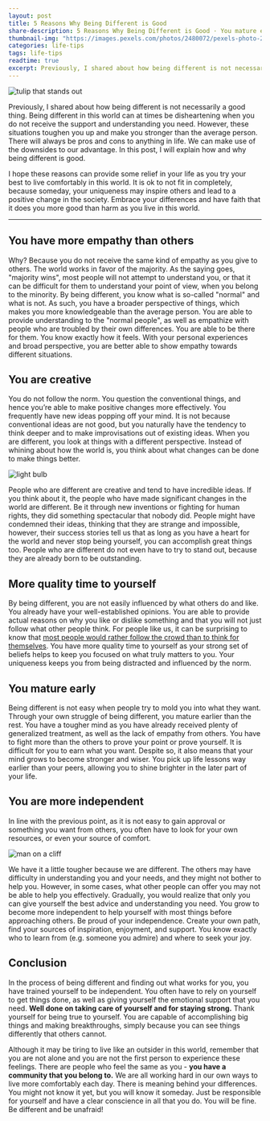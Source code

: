 ```yaml
---
layout: post
title: 5 Reasons Why Being Different is Good
share-description: 5 Reasons Why Being Different is Good · You mature early · More quality time to yourself · You are creative · You have more empathy than others · You are more independent. I hope these reasons can provide some relief in your life as you try your best to live comfortably in this world.
thumbnail-img: "https://images.pexels.com/photos/2480072/pexels-photo-2480072.jpeg?auto=compress&cs=tinysrgb&w=1260&h=750&dpr=2"
categories: life-tips
tags: life-tips
readtime: true
excerpt: Previously, I shared about how being different is not necessarily a good thing. Being different in this world can at times be disheartening when you do not receive the support and understanding you need. However, these situations toughen you up and make you stronger than the average person. There will always be pros and cons to anything in life. We can make use of the downsides to our advantage.
---
```


![tulip that stands out](https://images.pexels.com/photos/2480072/pexels-photo-2480072.jpeg?auto=compress&cs=tinysrgb&w=1260&h=750&dpr=2)

Previously, I shared about how being different is not necessarily a good thing. Being different in this world can at times be disheartening when you do not receive the support and understanding you need. However, these situations toughen you up and make you stronger than the average person. There will always be pros and cons to anything in life. We can make use of the downsides to our advantage. In this post, I will explain how and why being different is good.

I hope these reasons can provide some relief in your life as you try your best to live comfortably in this world. It is ok to not fit in completely, because someday, your uniqueness may inspire others and lead to a positive change in the society. Embrace your differences and have faith that it does you more good than harm as you live in this world.

---

## You have more empathy than others

Why? Because you do not receive the same kind of empathy as you give to others. The world works in favor of the majority. As the saying goes, "majority wins", most people will not attempt to understand you, or that it can be difficult for them to understand your point of view, when you belong to the minority. By being different, you know what is so-called "normal" and what is not. As such, you have a broader perspective of things, which makes you more knowledgeable than the average person. You are able to provide understanding to the "normal people", as well as empathize with people who are troubled by their own differences. You are able to be there for them. You know exactly how it feels. With your personal experiences and broad perspective, you are better able to show empathy towards different situations.

## You are creative

You do not follow the norm. You question the conventional things, and hence you’re able to make positive changes more effectively. You frequently have new ideas popping off your mind. It is not because conventional ideas are not good, but you naturally have the tendency to think deeper and to make improvisations out of existing ideas. When you are different, you look at things with a different perspective. Instead of whining about how the world is, you think about what changes can be done to make things better.

![light bulb](https://images.pexels.com/photos/355952/pexels-photo-355952.jpeg?auto=compress&cs=tinysrgb&w=1260&h=750&dpr=1)

People who are different are creative and tend to have incredible ideas. If you think about it, the people who have made significant changes in the world are different. Be it through new inventions or fighting for human rights, they did something spectacular that nobody did. People might have condemned their ideas, thinking that they are strange and impossible, however, their success stories tell us that as long as you have a heart for the world and never stop being yourself, you can accomplish great things too. People who are different do not even have to try to stand out, because they are already born to be outstanding.

## More quality time to yourself

By being different, you are not easily influenced by what others do and like. You already have your well-established opinions. You are able to provide actual reasons on why you like or dislike something and that you will not just follow what other people think. For people like us, it can be surprising to know that [most people would rather follow the crowd than to think for themselves](https://www.linkedin.com/pulse/why-do-people-follow-crowd-muhammad-salman). You have more quality time to yourself as your strong set of beliefs helps to keep you focused on what truly matters to you. Your uniqueness keeps you from being distracted and influenced by the norm.

## You mature early

Being different is not easy when people try to mold you into what they want. Through your own struggle of being different, you mature earlier than the rest. You have a tougher mind as you have already received plenty of generalized treatment, as well as the lack of empathy from others. You have to fight more than the others to prove your point or prove yourself. It is difficult for you to earn what you want. Despite so, it also means that your mind grows to become stronger and wiser. You pick up life lessons way earlier than your peers, allowing you to shine brighter in the later part of your life.

## You are more independent

In line with the previous point, as it is not easy to gain approval or something you want from others, you often have to look for your own resources, or even your source of comfort.

![man on a cliff](https://images.pexels.com/photos/3680111/pexels-photo-3680111.jpeg?auto=compress&cs=tinysrgb&w=1260&h=750&dpr=1)

We have it a little tougher because we are different. The others may have difficulty in understanding you and your needs, and they might not bother to help you. However, in some cases, what other people can offer you may not be able to help you effectively. Gradually, you would realize that only you can give yourself the best advice and understanding you need. You grow to become more independent to help yourself with most things before approaching others. Be proud of your independence. Create your own path, find your sources of inspiration, enjoyment, and support. You know exactly who to learn from (e.g. someone you admire) and where to seek your joy.

## Conclusion

In the process of being different and finding out what works for you, you have trained yourself to be independent. You often have to rely on yourself to get things done, as well as giving yourself the emotional support that you need. **Well done on taking care of yourself and for staying strong.** Thank yourself for being true to yourself. You are capable of accomplishing big things and making breakthroughs, simply because you can see things differently that others cannot.

Although it may be tiring to live like an outsider in this world, remember that you are not alone and you are not the first person to experience these feelings. There are people who feel the same as you - **you have a community that you belong to.** We are all working hard in our own ways to live more comfortably each day. There is meaning behind your differences. You might not know it yet, but you will know it someday. Just be responsible for yourself and have a clear conscience in all that you do. You will be fine. Be different and be unafraid!
